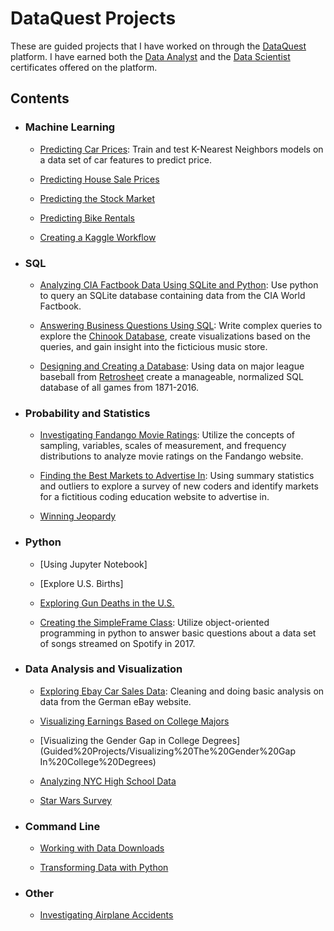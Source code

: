 # DataQuest Projects

These are guided projects that I have worked on through the [DataQuest](http://www.dataquest.io) platform. I have earned both the [Data Analyst](https://www.dataquest.io/view_cert/GZELEICN10D6CCSNON26/) and the [Data Scientist](https://www.dataquest.io/view_cert/3ZQH2FG1H1ZTM4VEW9CU/) certificates offered on the platform.

## Contents

- ### Machine Learning

  - [Predicting Car Prices](Guided%20Projects/Predicting%20Car%20Prices/Predicting%20Car%20Prices.ipynb): Train and test K-Nearest Neighbors models on a data set of car features to predict price.

  - [Predicting House Sale Prices](Guided%20Projects/Predicting%20House%20Sale%20Prices/PredictingHousePrices.ipynb)

  - [Predicting the Stock Market](Guided%20Projects/Predicting%20the%20Stock%20Market/results.md)

  - [Predicting Bike Rentals](Guided%20Projects/Predicting%20Bike%20Rentals/Basics.ipynb)

  - [Creating a Kaggle Workflow](Guided%20Projects/Creating%20a%20Kaggle%20Workflow/Basics.ipynb)


- ### SQL

  - [Analyzing CIA Factbook Data Using SQLite and Python](Guided%20Projects/Analyzing%20CIA%20Factbook%20Data%20Using%20SQLite%20and%20Python/Analyzing%20CIA%20Factbook%20Data%20Using%20SQLite%20and%20Python.ipynb): Use python to query an SQLite database containing data from the CIA World Factbook.

  - [Answering Business Questions Using SQL](Guided%20Projects/Answering%20Business%20Questions%20Using%20SQL/Basics.ipynb): Write complex queries to explore the [Chinook Database](https://github.com/lerocha/chinook-database), create visualizations based on the queries, and gain insight into the ficticious music store.

  - [Designing and Creating a Database](Guided%20Projects/Designing%20and%20Creating%20a%20Database/Basics.ipynb): Using data on major league baseball from [Retrosheet](http://www.retrosheet.org/) create a manageable, normalized SQL database of all games from 1871-2016.



- ### Probability and Statistics

  - [Investigating Fandango Movie Ratings](Guided%20Projects/Investigating%20Fandango%20Movie%20Ratings/Basics.ipynb): Utilize the concepts of sampling, variables, scales of measurement, and frequency distributions to analyze movie ratings on the Fandango website.

  - [Finding the Best Markets to Advertise In](Guided%20Projects/Finding%the%20Best%20Markets%20to%20Advertise%20In/Basics.ipynb): Using summary statistics and outliers to explore a survey of new coders and identify markets for a fictitious coding education website to advertise in.

  - [Winning Jeopardy](Guided%20Projects/Winning%20Jeopardy/Basics.ipynb)


- ### Python

  - [Using Jupyter Notebook]
  - [Explore U.S. Births]

  - [Exploring Gun Deaths in the U.S.](Guided%20Projects/Exploring%20Gun%20Deaths%20in%20the%20US/Basics.ipynb)

  - [Creating the SimpleFrame Class](Guided%20Projects/Creating%20The%20SimpleFrame%20Class/Basics.ipynb): Utilize object-oriented programming in python to answer basic questions about a data set of songs streamed on Spotify in 2017.

  

- ### Data Analysis and Visualization

  - [Exploring Ebay Car Sales Data](Guided%20Projects/Exploring%20Ebay%20Car%20Sales%20Data/Basics.ipynb): Cleaning and doing basic analysis on data from the German eBay website.

  - [Visualizing Earnings Based on College Majors](Guided%20Projects/Visualizing%20Earnings%20Based%20On%20College%20Majors/Basics.ipynb)

  - [Visualizing the Gender Gap in College Degrees](Guided%20Projects/Visualizing%20The%20Gender%20Gap In%20College%20Degrees)

  - [Analyzing NYC High School Data](Guided%20Projects/Analyzing%20NYC%20High%20School%20Data/Schools.ipynb)

  - [Star Wars Survey](Guided%20Projects/Star%20Wars%20survey/Basics.ipynb)

- ### Command Line
  - [Working with Data Downloads](Guided%20Projects/Working%20With%20Data%20Downloads/findings.md)

  - [Transforming Data with Python](Guided%20Projects/Transforming%20Data%20With%20Python/findings.md)

- ### Other
  - [Investigating Airplane Accidents](Guided%20Projects/Investigating%20Airplane%20Accidents/analysis.md)
